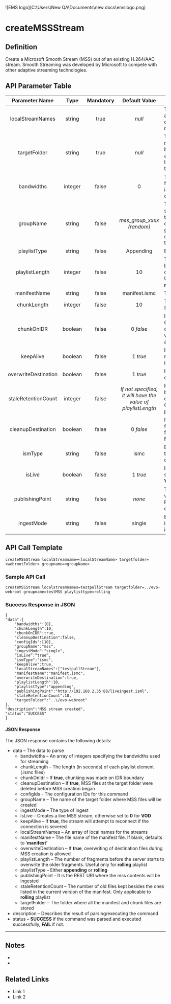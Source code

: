![EMS logo](C:\Users\New QA\Documents\new docs\emslogo.png)



# createMSSStream



## Definition

Create a Microsoft Smooth Stream (MSS) out of an existing H.264/AAC stream. Smooth Streaming was developed by Microsoft to compete with other adaptive streaming technologies.





## API Parameter Table

|    Parameter Name    |  Type   | Mandatory |              Default Value               | Description                              |
| :------------------: | :-----: | :-------: | :--------------------------------------: | ---------------------------------------- |
|   localStreamNames   | string  |   true    |                  *null*                  | The stream(s) that will be used as the input. This is a comma-delimited list of active stream names (local stream names) |
|     targetFolder     | string  |   true    |                  *null*                  | The folder where all the manifest and fragment files will be stored. This folder must be accessible by the MSS clients. It is usually in the web-root of the server |
|      bandwidths      | integer |   false   |                    0                     | The corresponding bandwidths for each stream listed in `localStreamNames`. Again, this can be a comma-delimited list |
|      groupName       | string  |   false   |        *mss_group_xxxx (random)*         | The name assigned to the MSS stream or group. If the `localStreamNames` parameter contains only one entry and groupName is not specified,  `groupName` will have the value of the input stream name |
|     playlistType     | string  |   false   |                Appending                 | Either **appending** or **rolling**      |
|    playlistLength    | integer |   false   |                    10                    | The number of fragments before the server starts to overwrite the older fragments. Used only when`playlistType` is **rolling**. Ignored otherwise |
|     manifestName     | string  |   false   |              manifest.ismc               | The manifest file name                   |
|     chunkLength      | integer |   false   |                    10                    | The length (in seconds) of fragments to be made |
|      chunkOnIDR      | boolean |   false   |                0 *false*                 | If **true**, chunking is performed ONLY on IDR. Otherwise, chunking is performed whenever chunk length is achieved |
|      keepAlive       | boolean |   false   |                 1 *true*                 | If **true**, the EMS will attempt to reconnect to the stream source if the connection is severed |
| overwriteDestination | boolean |   false   |                 1 *true*                 | If **true**, it will allow overwrite of destination files |
| staleRetentionCount  | integer |   false   | *If not specified, it will have the value of playlistLength* | How many old files are kept besides the ones present in the current version of the playlist. Only applicable for **rolling** playlists |
|  cleanupDestination  | boolean |   false   |                0 *false*                 | If **true**, all manifest and fragment files in the target folder will be removed before MSS creation is started |
|       ismType        | string  |   false   |                   ismc                   | Either **ismc** for serving content to client or **isml** for serving content to smooth server |
|        isLive        | boolean |   false   |                 1 *true*                 | If **true**, creates a live MSS stream, otherwise set to **0** for **VOD** |
|   publishingPoint    | string  |   false   |                  *none*                  | This parameter is needed when `ismType=isml`, it is the REST URI where the mss contents will be ingested |
|      ingestMode      | string  |   false   |                  single                  | Either **single** for a non looping ingest or **loop** for looping an ingest |

## API Call Template

``` 
createMSSStream localStreamname=<localStreamName> targetfolder=<webrootFolder> groupname=<groupName>
```



### Sample API Call

``` 
createMSSStream localstreamnames=testpullStream targetfolder=../evo-webroot groupname=testMSS playlisttype=rolling
```



### Success Response in JSON

``` 
{
"data":{
    "bandwidths":[0],
    "chunkLength":10,
    "chunkOnIDR":true,
    "cleanupDestination":false,
    "configIds":[10],
    "groupName":"mss",
    "ingestMode":"single",
    “isLive”:”true”,
    "ismType":"ismc",
    "keepAlive":true,
    "localStreamNames":["testpullStream"],
    "manifestName":"manifest.ismc",
    "overwriteDestination":true,
    "playlistLength":10,
    "playlistType":"appending",
    "publishingPoint":"http://192.168.2.35:88/liveingest.isml",
    "staleRetentionCount":10,
    "targetFolder":"..\/evo-webroot"
},
"description":"MSS stream created",
"status":"SUCCESS"
}
```



#### JSON Response

The JSON response contains the following details:

- data – The data to parse
  - bandwidths – An array of integers specifying the bandwidths used for streaming
  - chunkLength – The length (in seconds) of each playlist element (.ismc files)
  - chunkOnIdr – If **true**, chunking was made on IDR boundary
  - cleanupDestination – If **true**, MSS files at the target folder were deleted before MSS creation began
  - configIds - The configuration IDs for this command
  - groupName – The name of the target folder where MSS files will be created
  - ingestMode – The type of ingest
  - isLive - Creates a live MSS stream, otherwise set to **0** for **VOD**
  - keepAlive – If **true**, the stream will attempt to reconnect if the connection is severed
  - localStreamNames – An array of local names for the streams
  - manifestName – The file name of the manifest file. If blank, defaults to ‘**manifest’**
  - overwriteDestination – If **true**, overwriting of destination files during MSS creation is allowed
  - playlistLength – The number of fragments before the server starts to overwrite the older fragments. Useful only for **rolling** playlist
  - playlistType – Either **appending** or **rolling**
  - publishingPoint - It is the REST URI where the mss contents will be ingested
  - staleRetentionCount – The number of old files kept besides the ones listed in the current version of the manifest. Only applicable to **rolling** playlist
  - targetFolder – The folder where all the manifest and chunk files are stored
- description – Describes the result of parsing/executing the command
- status – **SUCCESS** if the command was parsed and executed successfully, **FAIL** if not.

------

## Notes

- ​
- ​



## Related Links

- Link 1
- Link 2